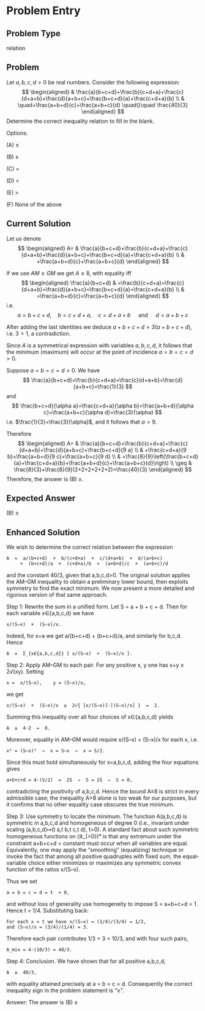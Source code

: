 # Problem Entry

## Problem Type
relation

## Problem
Let $a, b, c, d > 0$ be real numbers. Consider the following expression:
$$
\begin{aligned}
& \frac{a}{b+c+d}+\frac{b}{c+d+a}+\frac{c}{d+a+b}+\frac{d}{a+b+c}+\frac{b+c+d}{a}+\frac{c+d+a}{b} \\
& \quad+\frac{a+b+d}{c}+\frac{a+b+c}{d} \quad()\quad \frac{40}{3}
\end{aligned}
$$
Determine the correct inequality relation to fill in the blank.

Options:

(A) $\leq$ 

(B) $\geq$

(C) $=$ 

(D) $<$

(E) $>$

(F) None of the above

## Current Solution
Let us denote
$$
\begin{aligned}
A= & \frac{a}{b+c+d}+\frac{b}{c+d+a}+\frac{c}{d+a+b}+\frac{d}{a+b+c}+\frac{b+c+d}{a}+\frac{c+d+a}{b} \\
& +\frac{a+b+d}{c}+\frac{a+b+c}{d}
\end{aligned}
$$

If we use $A M \geq G M$ we get $A \geq 8$, with equality iff
$$
\begin{aligned}
\frac{a}{b+c+d} & =\frac{b}{c+d+a}=\frac{c}{d+a+b}=\frac{d}{a+b+c}=\frac{b+c+d}{a}=\frac{c+d+a}{b} \\
& =\frac{a+b+d}{c}=\frac{a+b+c}{d}
\end{aligned}
$$
i.e.
$$
a=b+c+d, \quad b=c+d+a, \quad c=d+a+b \quad \text { and } \quad d=a+b+c
$$

After adding the last identities we deduce $a+b+c+d=3(a+b+c+d)$, i.e. $3=1$, a contradiction.

Since $A$ is a symmetrical expression with variables $a, b, c, d$, it follows that the minimum (maximum) will occur at the point of incidence $a=b=c=d>0$.

Suppose $a=b=c=d>0$.
We have
$$
\frac{a}{b+c+d}=\frac{b}{c+d+a}=\frac{c}{d+a+b}=\frac{d}{a+b+c}=\frac{1}{3}
$$
and
$$
\frac{b+c+d}{\alpha a}=\frac{c+d+a}{\alpha b}=\frac{a+b+d}{\alpha c}=\frac{a+b+c}{\alpha d}=\frac{3}{\alpha}
$$
i.e. $\frac{1}{3}=\frac{3}{\alpha}$, and it follows that $\alpha=9$.

Therefore
$$
\begin{aligned}
A= & \frac{a}{b+c+d}+\frac{b}{c+d+a}+\frac{c}{d+a+b}+\frac{d}{a+b+c}+\frac{b+c+d}{9 a} \\
& +\frac{c+d+a}{9 b}+\frac{a+b+d}{9 c}+\frac{a+b+c}{9 d} \\
& +\frac{8}{9}\left(\frac{b+c+d}{a}+\frac{c+d+a}{b}+\frac{a+b+d}{c}+\frac{a+b+c}{d}\right) \\
\geq & \frac{8}{3}+\frac{8}{9}(2+2+2+2+2+2)=\frac{40}{3}
\end{aligned}
$$ Therefore, the answer is (B) $\geq$.

## Expected Answer
(B) $\geq$

## Enhanced Solution
We wish to determine the correct relation between the expression

    A  =  a/(b+c+d)  +  b/(c+d+a)  +  c/(d+a+b)  +  d/(a+b+c)
         +  (b+c+d)/a  +  (c+d+a)/b  +  (a+b+d)/c  +  (a+b+c)/d

and the constant 40/3, given that a,b,c,d>0.  The original solution applies the AM–GM inequality to obtain a preliminary lower bound, then exploits symmetry to find the exact minimum.  We now present a more detailed and rigorous version of that same approach.

Step 1:  Rewrite the sum in a unified form.  Let S = a + b + c + d.  Then for each variable x∈{a,b,c,d} we have

    x/(S–x)  +  (S–x)/x.

Indeed, for x=a we get a/(b+c+d) + (b+c+d)/a, and similarly for b,c,d.  Hence

    A  =  Σ_{x∈{a,b,c,d}} [ x/(S–x)  +  (S–x)/x ].

Step 2:  Apply AM–GM to each pair.  For any positive x, y one has x+y ≥ 2√(xy).  Setting

    x =  x/(S–x),    y = (S–x)/x,

we get

    x/(S–x)  +  (S–x)/x  ≥  2√{ [x/(S–x)]·[(S–x)/x] }  =  2.

Summing this inequality over all four choices of x∈{a,b,c,d} yields

    A  ≥  4·2  =  8.

Moreover, equality in AM–GM would require x/(S–x) = (S–x)/x for each x, i.e.

    x² = (S–x)²  ⇒  x = S–x  ⇒  x = S/2.

Since this must hold simultaneously for x=a,b,c,d, adding the four equations gives

    a+b+c+d = 4·(S/2)  =  2S  ⇒  S = 2S  ⇒  S = 0,

contradicting the positivity of a,b,c,d.  Hence the bound A≥8 is strict in every admissible case; the inequality A>8 alone is too weak for our purposes, but it confirms that no other equality case obscures the true minimum.

Step 3:  Use symmetry to locate the minimum.  The function A(a,b,c,d) is symmetric in a,b,c,d and homogeneous of degree 0 (i.e.\, invariant under scaling (a,b,c,d)↦(t a,t b,t c,t d), t>0).  A standard fact about such symmetric homogeneous functions on (ℝ_{>0})⁴ is that any extremum under the constraint a+b+c+d = constant must occur when all variables are equal.  Equivalently, one may apply the “smoothing” (equalizing) technique or invoke the fact that among all positive quadruples with fixed sum, the equal‐variable choice either minimizes or maximizes any symmetric convex function of the ratios x/(S–x).

Thus we set

    a = b = c = d = t  > 0,

and without loss of generality use homogeneity to impose S = a+b+c+d = 1.  Hence t = 1/4.  Substituting back:

    For each x = t we have x/(S–x) = (1/4)/(3/4) = 1/3,
    and (S–x)/x = (3/4)/(1/4) = 3.

Therefore each pair contributes 1/3 + 3 = 10/3, and with four such pairs,

    A_min = 4·(10/3) = 40/3.

Step 4:  Conclusion.  We have shown that for all positive a,b,c,d,

    A  ≥  40/3,

with equality attained precisely at a = b = c = d.  Consequently the correct inequality sign in the problem statement is “≥”.

Answer: The answer is (B) ≥
